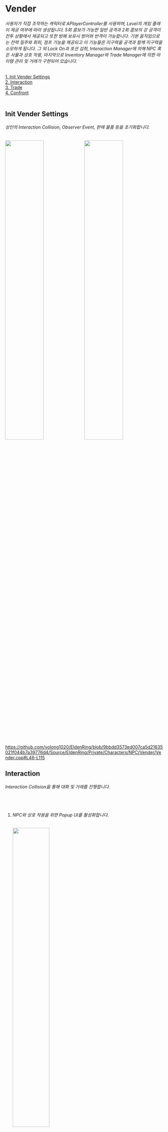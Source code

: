 # Vender
###### 사용자가 직접 조작하는 캐릭터로 APlayerController를 사용하며, Level의 게임 플레이 제공 여부에 따라 생성됩니다. 5회 콤보가 가능한 일반 공격과 2회 콤보의 강 공격이 전투 상황에서 제공되고 또한 방패 보유시 방어와 반격이 가능합니다. 기본 움직임으로는 전력 질주와 회피, 점프 기능을 제공되고 이 기능들은 지구력을 공격과 함께 지구력을 소모하게 됩니다. 그 외 Lock On과 포션 섭취, Interaction Manager에 의해 NPC 혹은 사물과 상호 작용, 마지막으로 Inventory Manager와 Trade Manager에 의한 아이템 관리 및 거래가 구현되어 있습니다.
[1. Init Vender Settings](#Init-Vender-Settings)   
[2. Interaction](#Interaction)   
[3. Trade](#Trade)   
[4. Confront](#Confront)   
</br>


## Init Vender Settings
###### 상인의 Interaction Collision, Observer Event, 판매 물품 등을 초기화합니다.   
  <img src="https://github.com/yolong1020/EldenRing/assets/87303898/dfe59b0a-b98f-4906-bba8-4e8223f5d269" width="49.5%" height="49.5%"></img>
  <img src="https://github.com/yolong1020/EldenRing/assets/87303898/9f752ea2-e3f4-4309-b036-6d80032d9c9e" width="49.5%" height="49.5%"></img>
  https://github.com/yolong1020/EldenRing/blob/9bbdd3573ed007ca5d21635021f044b7a39776d4/Source/EldenRing/Private/Characters/NPC/Vender/Vender.cpp#L46-L115 </br>


## Interaction
###### Interaction Collision을 통해 대화 및 거래를 진행합니다.   
</br>

  1. ###### NPC와 상호 작용을 위한 Popup UI를 활성화합니다.
     <img src="https://github.com/yolong1020/EldenRing/assets/87303898/6efc4ede-907a-4875-8b25-da10796d3b4a" width="49.5%" height="49.5%"></img>
     https://github.com/yolong1020/EldenRing/blob/76c15adfad13dc543afc0a4e612eebef0dde77ae/Source/EldenRing/Private/Characters/NPC/Vender/Vender.cpp#L222-L233
     https://github.com/yolong1020/EldenRing/blob/fcfc4de0477e09a17c3777194dfb107fd6432348/Source/EldenRing/Private/System/NPCInteractionManager.cpp#L26-L42
     https://github.com/yolong1020/EldenRing/blob/fcfc4de0477e09a17c3777194dfb107fd6432348/Source/EldenRing/Private/UI/PopUp/InteractionPopUp.cpp#L22-L61 </br>
  2. ###### 사용자 조작이 감지되면 상인에게 등록된 연출 카메라로 전환을 실행 후 다이얼로그를 활성화합니다.
     <img src="https://github.com/yolong1020/EldenRing/assets/87303898/9c573ec3-36d4-4a66-8731-ca63ba4789d0" width="49.5%" height="49.5%"></img>
     <img src="https://github.com/yolong1020/EldenRing/assets/87303898/a52f015d-b491-4b1e-a8c0-30b303e7bc5b" width="49.5%" height="49.5%"></img>
     https://github.com/yolong1020/EldenRing/blob/6b38e1c98a77f94b902d5b61e34b656e4f60da7f/Source/EldenRing/Private/UI/PopUp/InteractionPopUp.cpp#L99-L112
     https://github.com/yolong1020/EldenRing/blob/06d5ac00a61008476953dfcb67f150318bbdba29/Source/EldenRing/Private/System/NPCInteractionManager.cpp#L112-L136

     1. ###### StartCommunicate는 오직 NPC와 대화만을 시작하기 위한 함수입니다.
        https://github.com/yolong1020/EldenRing/blob/06d5ac00a61008476953dfcb67f150318bbdba29/Source/EldenRing/Private/System/NPCInteractionManager.cpp#L77-L92
        
     2. ###### StartOptionCommunicate는 NPC와 대화뿐만 아니라 여러 기능이 포함된 상호 작용을 시작하기 위한 함수입니다.
        https://github.com/yolong1020/EldenRing/blob/06d5ac00a61008476953dfcb67f150318bbdba29/Source/EldenRing/Private/System/NPCInteractionManager.cpp#L94-L110

  3. ###### 상대 캐릭터가 무기를 손에 착용 중이라면 NPC는 위협받는 상황의 다이얼로그를 출력합니다.</br>무기를 착용하지 않았다면 마지막 다이얼로그를 기점으로 대화가 진행됩니다.
     <img src="https://github.com/yolong1020/EldenRing/assets/87303898/7d8503c8-55ca-4466-b824-d71b7ef88f61" width="49.5%" height="49.5%"></img>
     <img src="https://github.com/yolong1020/EldenRing/assets/87303898/2185ea4f-27c2-4f8b-a0fb-4e8bd68fdb94" width="49.5%" height="49.5%"></img>
     https://github.com/yolong1020/EldenRing/blob/7454685f6f5655769f78f88afbd5babf3fad7702/Source/EldenRing/Private/UI/Communicate/CommunicateCallOut.cpp#L62-L97 </br>

  4. ###### 사용자 조작으로 다이얼로그가 업데이트되면 현재 다이얼로그에 명시된 Options로부터 테이블에서 차기 다이얼로그를 찾아 대화를 갱신합니다.</br>Trigger Event가 활성되어 있고 Event Functions에 기능이 있다면 순차적으로 기능을 실행합니다.
     <img src="https://github.com/yolong1020/EldenRing/assets/87303898/ccf07354-3210-4566-a590-28fa1327a9ea"></img>
     https://github.com/yolong1020/EldenRing/blob/79a67115117f06931986e3c4eb5f9c3bfc287220/Source/EldenRing/Private/UI/Communicate/CommunicateCallOut.cpp#L39-L60
     https://github.com/yolong1020/EldenRing/blob/79a67115117f06931986e3c4eb5f9c3bfc287220/Source/EldenRing/Private/UI/Communicate/CommunicateCallOut.cpp#L133-L162 </br>

  5. ###### 다이얼로그 데이터에 Button Type이 명시되었고 Event Function으로 SelectOption이 있는 경우라면 Select Popup을 활성하고 각 버튼에 기능을 바인딩합니다.
     <img src="https://github.com/yolong1020/EldenRing/assets/87303898/e2b25780-a6f4-477b-bb0f-0145871bb102" width="49.5%" height="49.5%"></img>
     https://github.com/yolong1020/EldenRing/blob/79a67115117f06931986e3c4eb5f9c3bfc287220/Source/EldenRing/Private/UI/Communicate/CommunicateCallOut.cpp#L188-L201
     https://github.com/yolong1020/EldenRing/blob/f00b6884414a0925be8a92609950e9f87d553c32/Source/EldenRing/Private/System/NPCInteractionManager.cpp#L51-L74
     https://github.com/yolong1020/EldenRing/blob/acee9a4b3f1c631e0e61c76854ab00efe662585a/Source/EldenRing/Private/UI/PopUp/SelectionPopUp.cpp#L56-L86 </br>
     
## Trade
###### Trade Manager를 통해 거래창을 활성화하고 NPC가 가진 판매 물품들을 UI에 등록합니다.
<img src="https://github.com/yolong1020/EldenRing/assets/87303898/56efd8a8-b65f-4cc3-97b6-87934c75724a" width="49.5%" height="49.5%"></img>   
https://github.com/yolong1020/EldenRing/blob/ed11ad611e3bb18e52de447d6298a00c52477770/Source/EldenRing/Private/UI/Communicate/CommunicateCallOut.cpp#L203-L214
https://github.com/yolong1020/EldenRing/blob/ed11ad611e3bb18e52de447d6298a00c52477770/Source/EldenRing/Private/System/TradeManager.cpp#L18-L46 </br>
